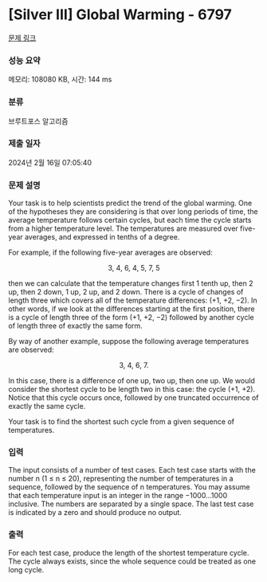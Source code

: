 # [Silver III] Global Warming - 6797 

[문제 링크](https://www.acmicpc.net/problem/6797) 

### 성능 요약

메모리: 108080 KB, 시간: 144 ms

### 분류

브루트포스 알고리즘

### 제출 일자

2024년 2월 16일 07:05:40

### 문제 설명

<p>Your task is to help scientists predict the trend of the global warming. One of the hypotheses they are considering is that over long periods of time, the average temperature follows certain cycles, but each time the cycle starts from a higher temperature level. The temperatures are measured over five-year averages, and expressed in tenths of a degree.</p>

<p>For example, if the following five-year averages are observed:</p>

<p style="text-align: center;">3, 4, 6, 4, 5, 7, 5</p>

<p>then we can calculate that the temperature changes first 1 tenth up, then 2 up, then 2 down, 1 up, 2 up, and 2 down. There is a cycle of changes of length three which covers all of the temperature differences: (+1, +2, −2). In other words, if we look at the differences starting at the first position, there is a cycle of length three of the form (+1, +2, −2) followed by another cycle of length three of exactly the same form.</p>

<p>By way of another example, suppose the following average temperatures are observed:</p>

<p style="text-align: center;">3, 4, 6, 7.</p>

<p>In this case, there is a difference of one up, two up, then one up. We would consider the shortest cycle to be length two in this case: the cycle (+1, +2). Notice that this cycle occurs once, followed by one truncated occurrence of exactly the same cycle.</p>

<p>Your task is to find the shortest such cycle from a given sequence of temperatures.</p>

### 입력 

 <p>The input consists of a number of test cases. Each test case starts with the number n (1 ≤ n ≤ 20), representing the number of temperatures in a sequence, followed by the sequence of n temperatures. You may assume that each temperature input is an integer in the range −1000...1000 inclusive. The numbers are separated by a single space. The last test case is indicated by a zero and should produce no output.</p>

### 출력 

 <p>For each test case, produce the length of the shortest temperature cycle. The cycle always exists, since the whole sequence could be treated as one long cycle.</p>

